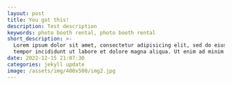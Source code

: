 ```yaml
---
layout: post
title: You got this!
description: Test description
keywords: photo booth rental, photo booth rental
short_description: >-
  Lorem ipsum dolor sit amet, consectetur adipisicing elit, sed do eiusmod
  tempor incididunt ut labore et dolore magna aliqua. Ut enim ad minim veniam.
date: 2022-12-15 21:07:30
categories: jekyll update
image: /assets/img/400x500/img2.jpg
---
```

